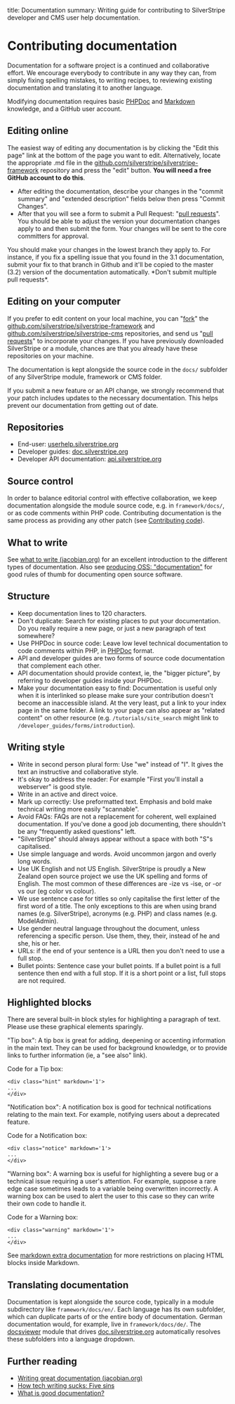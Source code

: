 title: Documentation
summary: Writing guide for contributing to SilverStripe developer and CMS user help documentation. 

# Contributing documentation

Documentation for a software project is a continued and collaborative effort. We encourage everybody to contribute in any way they can, from simply fixing spelling mistakes, to writing recipes, to reviewing existing documentation and translating it to another language.

Modifying documentation requires basic [PHPDoc](http://en.wikipedia.org/wiki/PHPDoc) and 
[Markdown](http://daringfireball.net/projects/markdown/) knowledge, and a GitHub user account.

## Editing online

The easiest way of editing any documentation is by clicking the "Edit this page" link at the bottom of the 
page you want to edit. Alternatively, locate the appropriate .md file in the 
[github.com/silverstripe/silverstripe-framework](https://github.com/silverstripe/silverstripe-framework/tree/master/docs/) repository and press the "edit" button. **You will need a free GitHub account to do this**. 


 * After editing the documentation, describe your changes in the "commit summary" and "extended description" fields below then press "Commit Changes".
 * After that you will see a form to submit a Pull Request: "[pull requests](http://help.github.com/pull-requests/)". You should be able to adjust the version your documentation changes apply to and then submit the form. Your changes will be sent to the core committers for approval.

<div class="warning" markdown='1'>
You should make your changes in the lowest branch they apply to. For instance, if you fix a spelling issue that you found in the 3.1 documentation, submit your fix to that branch in Github and it'll be copied to the master (3.2) version of the documentation automatically. *Don't submit multiple pull requests*.
</div>

## Editing on your computer

If you prefer to edit content on your local machine, you can "[fork](http://help.github.com/forking/)" the 
[github.com/silverstripe/silverstripe-framework](http://github.com/silverstripe/silverstripe-framework) and 
[github.com/silverstripe/silverstripe-cms](http://github.com/silverstripe/silverstripe-cms) repositories, and send us "[pull requests](http://help.github.com/pull-requests/)" to incorporate your changes. If you have previously downloaded SilverStripe or a module, chances are that you already have these repositories on your machine.

The documentation is kept alongside the source code in the `docs/` subfolder of any SilverStripe module, framework or CMS folder.

<div class="warning" markdown='1'>
If you submit a new feature or an API change, we strongly recommend that your patch includes updates to the necessary documentation. This helps prevent our documentation from getting out of date.
</div>

## Repositories

*  End-user: [userhelp.silverstripe.org](http://github.com/silverstripe/userhelp.silverstripe.org)
*  Developer guides: [doc.silverstripe.org](http://github.com/silverstripe/doc.silverstripe.org)
*  Developer API documentation: [api.silverstripe.org](http://github.com/silverstripe/api.silverstripe.org)

## Source control

In order to balance editorial control with effective collaboration, we keep documentation alongside the module source code, e.g. in `framework/docs/`, or as code comments within PHP code. Contributing documentation is the same process as providing any other patch (see [Contributing code](code)).

## What to write

See [what to write (jacobian.org)](http://jacobian.org/writing/great-documentation/what-to-write/) for an excellent introduction to the different types of documentation. Also see [producing OSS: "documentation"](http://producingoss.com/en/getting-started.html#documentation) for good rules of thumb 
for documenting open source software.

## Structure

* Keep documentation lines to 120 characters.
* Don't duplicate: Search for existing places to put your documentation. Do you really require a new page, or just a new paragraph of text somewhere?
* Use PHPDoc in source code: Leave low level technical documentation to code comments within PHP, in [PHPDoc](http://en.wikipedia.org/wiki/PHPDoc) format. 
* API and developer guides are two forms of source code documentation that complement each other.
* API documentation should provide context, ie, the "bigger picture", by referring to developer guides inside your PHPDoc.
* Make your documentation easy to find: Documentation is useful only when it is interlinked so please make sure your contribution doesn't become an inaccessible island. At the very least, put a link to your index page in the same folder. A link to your page can also appear
as "related content" on other resource (e.g. `/tutorials/site_search` might link to `/developer_guides/forms/introduction`).

## Writing style

* Write in second person plural form: Use "we" instead of "I". It gives the text an instructive and collaborative style.
* It's okay to address the reader: For example "First you'll install a webserver" is good style.
* Write in an active and direct voice.
* Mark up correctly: Use preformatted text. Emphasis and bold make technical writing more easily "scannable".
* Avoid FAQs: FAQs are not a replacement for coherent, well explained documentation. If you've done a good job
documenting, there shouldn't be any "frequently asked questions" left.
* "SilverStripe" should always appear without a space with both "S"s capitalised.
* Use simple language and words. Avoid uncommon jargon and overly long words.
* Use UK English and not US English. SilverStripe is proudly a New Zealand open source project we use the UK spelling and forms of English. The most common of these differences are -ize vs -ise, or -or vs our (eg color vs colour).
* We use sentence case for titles so only capitalise the first letter of the first word of a title. The only exceptions to this are when using brand names (e.g. SilverStripe), acronyms (e.g. PHP) and class names (e.g. ModelAdmin).
* Use gender neutral language throughout the document, unless referencing a specific person. Use them, they, their, instead of he and she, his or her.
* URLs: if the end of your sentence is a URL then you don't need to use a full stop.
* Bullet points: Sentence case your bullet points. If a bullet point is a full sentence then end with a full stop. If it is a short point or a list, full stops are not required.

## Highlighted blocks

There are several built-in block styles for highlighting a paragraph of text. Please use these graphical elements 
sparingly.

<div class="hint" markdown='1'>
"Tip box": A tip box is great for adding, deepening or accenting information in the main text. They can be used for background knowledge, or to provide links to further information (ie, a "see also" link).
</div>

Code for a Tip box:

	<div class="hint" markdown='1'>
	...
	</div>

<div class="notice" markdown='1'>
"Notification box": A notification box is good for technical notifications relating to the main text. For example, notifying users about a deprecated feature.
</div>

Code for a Notification box:

	<div class="notice" markdown='1'>
	...
	</div>

<div class="warning" markdown='1'>
"Warning box": A warning box is useful for highlighting a severe bug or a technical issue requiring a user's attention. For example, suppose a rare edge case sometimes leads to a variable being overwritten incorrectly. A warning box can be used to alert the user to this case so they can write their own code to handle it.  
</div>

Code for a Warning box:

	<div class="warning" markdown='1'>
	...
	</div>

See [markdown extra documentation](http://michelf.com/projects/php-markdown/extra/#html) for more restrictions
on placing HTML blocks inside Markdown.

## Translating documentation

Documentation is kept alongside the source code, typically in a module subdirectory like `framework/docs/en/`. Each language has its own subfolder, which can duplicate parts of or the entire body of documentation. German documentation would, for example, live in `framework/docs/de/`. The 
[docsviewer](https://github.com/silverstripe/silverstripe-docsviewer) module that drives 
[doc.silverstripe.org](http://doc.silverstripe.org) automatically resolves these subfolders into a language dropdown.

## Further reading

* [Writing great documentation (jacobian.org)](http://jacobian.org/writing/great-documentation/)
* [How tech writing sucks: Five sins](http://www.slash7.com/articles/2006/11/15/tech-writing-the-five-sins)
* [What is good documentation?](http://www.techscribe.co.uk/techw/whatis.htm)
